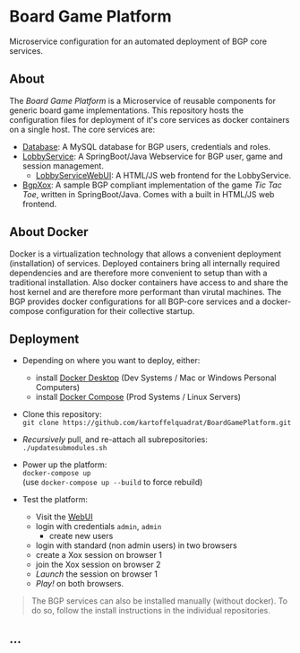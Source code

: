 # Board Game Platform

Microservice configuration for an automated deployment of BGP core services.

## About

The *Board Game Platform* is a Microservice of reusable components for generic board game implementations. This repository hosts the configuration files for deployment of it's core services as docker containers on a single host. The core services are:

 * [Database](https://github.com/kartoffelquadrat/LobbyService/blob/master/Dockerfile-ls-db): A MySQL database for BGP users, credentials and roles.
 * [LobbyService](https://github.com/kartoffelquadrat/LobbyService): A SpringBoot/Java Webservice for BGP user, game and session management.
   * [LobbyServiceWebUI](): A HTML/JS web frontend for the LobbyService.
 * [BgpXox](https://github.com/kartoffelquadrat/BgpXox): A sample BGP compliant implementation of the game *Tic Tac Toe*, written in SpringBoot/Java. Comes with a built in HTML/JS web frontend.

## About Docker

Docker is a virtualization technology that allows a convenient deployment (installation) of services. Deployed containers bring all internally required dependencies and are therefore more convenient to setup than with a traditional installation. Also docker containers have access to and share the host kernel and are therefore more performant than virutal machines.
The BGP provides docker configurations for all BGP-core services and a docker-compose configuration for their collective startup.

## Deployment

 * Depending on where you want to deploy, either:
   * install [Docker Desktop](https://www.docker.com/products/docker-desktop) (Dev Systems / Mac or Windows Personal Computers)
   * install [Docker Compose](https://docs.docker.com/compose/install/) (Prod Systems / Linux Servers)

 * Clone this repository:  
```git clone https://github.com/kartoffelquadrat/BoardGamePlatform.git```

 * *Recursively* pull, and re-attach all subrepositories:  
```./updatesubmodules.sh```

 * Power up the platform:  
```docker-compose up```  
(use ```docker-compose up --build``` to force rebuild)

 * Test the platform:
    * Visit the [WebUI](http://127.0.0.1:4242/)
    * login with credentials ```admin```, ```admin```
      * create new users
    * login with standard (non admin users) in two browsers
    * create a Xox session on browser 1
    * join the Xox session on browser 2
    * *Launch* the session on browser 1
    * *Play!* on both browsers.

 > The BGP services can also be installed manually (without docker). To do so, follow the install instructions in the individual repositories.

## ...
